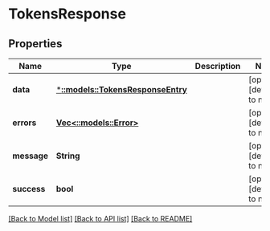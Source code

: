 # TokensResponse

## Properties

| Name        | Type                                                         | Description | Notes                        |
| ----------- | ------------------------------------------------------------ | ----------- | ---------------------------- |
| **data**    | [***::models::TokensResponseEntry**](TokensResponseEntry.md) |             | [optional] [default to null] |
| **errors**  | [**Vec<::models::Error>**](Error.md)                         |             | [optional] [default to null] |
| **message** | **String**                                                   |             | [optional] [default to null] |
| **success** | **bool**                                                     |             | [optional] [default to null] |

[[Back to Model list]](../README.md#documentation-for-models) [[Back to API list]](../README.md#documentation-for-api-endpoints) [[Back to README]](../README.md)
